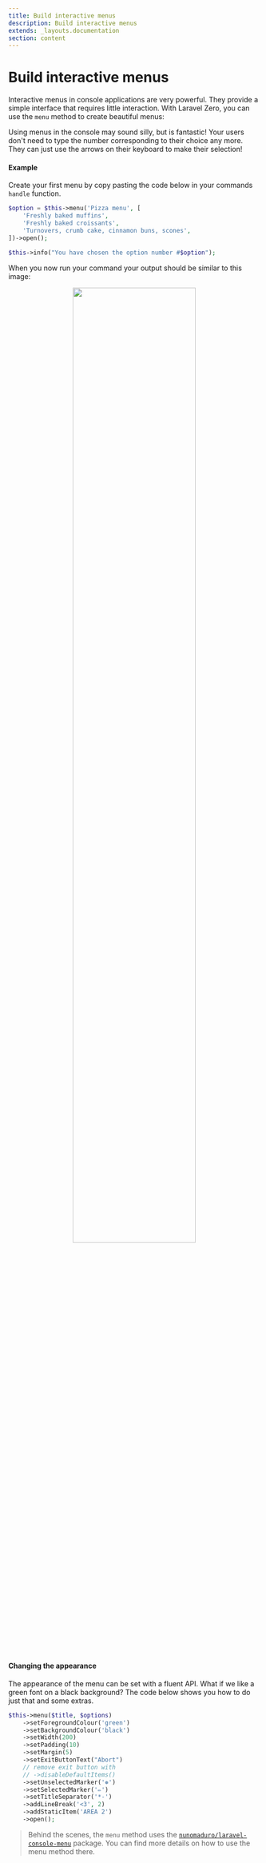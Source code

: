 ```yaml
---
title: Build interactive menus
description: Build interactive menus
extends: _layouts.documentation
section: content
---
```


# Build interactive menus

Interactive menus in console applications are very powerful. They
provide a simple interface that requires little interaction. With Laravel
Zero, you can use the `menu` method to create beautiful menus:

Using menus in the console may sound silly, but is fantastic! Your users 
don't need to type the number corresponding to their choice any more. They
can just use the arrows on their keyboard to make their selection!

#### Example

Create your first menu by copy pasting the code below in your commands 
`handle` function.

```php
$option = $this->menu('Pizza menu', [
    'Freshly baked muffins',
    'Freshly baked croissants',
    'Turnovers, crumb cake, cinnamon buns, scones',
])->open();

$this->info("You have chosen the option number #$option");
```

When you now run your command your output should be similar to this 
image:

<p align="center" class="my-0">
    <img src="https://raw.githubusercontent.com/nunomaduro/laravel-console-menu/master/docs/example.png" width="70%">
</p>

<h4 class="mt-0">Changing the appearance</h4>

The appearance of the menu can be set with a fluent API. What if we like 
a green font on a black background? The code below shows you how to do just that and some extras.

```php
$this->menu($title, $options)
    ->setForegroundColour('green')
    ->setBackgroundColour('black')
    ->setWidth(200)
    ->setPadding(10)
    ->setMargin(5)
    ->setExitButtonText("Abort")
    // remove exit button with
    // ->disableDefaultItems()
    ->setUnselectedMarker('❅')
    ->setSelectedMarker('✏')
    ->setTitleSeparator('*-')
    ->addLineBreak('<3', 2)
    ->addStaticItem('AREA 2')
    ->open();
```

> Behind the scenes, the `menu` method uses the 
[`nunomaduro/laravel-console-menu`](https://github.com/nunomaduro/laravel-console-menu) 
package. You can find more details on how to use the menu method there.
